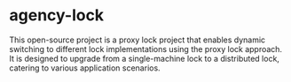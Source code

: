 # agency-lock
This open-source project is a proxy lock project that enables dynamic switching to different lock implementations using the proxy lock approach. It is designed to upgrade from a single-machine lock to a distributed lock, catering to various application scenarios.
